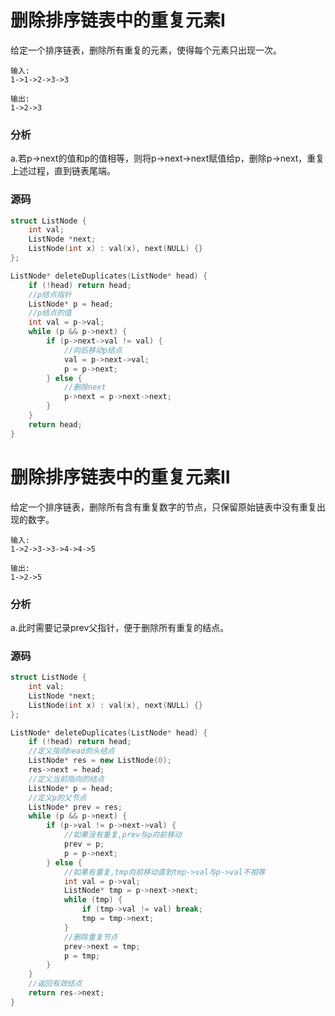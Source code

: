 # 删除排序链表中的重复元素I


给定一个排序链表，删除所有重复的元素，使得每个元素只出现一次。

```
输入:
1->1->2->3->3
```

```
输出:
1->2->3
```

### 分析

a.若p->next的值和p的值相等，则将p->next->next赋值给p，删除p->next，重复上述过程，直到链表尾端。

### 源码

```cpp
struct ListNode {
	int val;
	ListNode *next;
	ListNode(int x) : val(x), next(NULL) {}
};

ListNode* deleteDuplicates(ListNode* head) {
	if (!head) return head;
	//p结点指针
	ListNode* p = head;
	//p结点的值
	int val = p->val;
	while (p && p->next) {
		if (p->next->val != val) {
			//向后移动p结点
			val = p->next->val;
			p = p->next;
		} else {
			//删除next
			p->next = p->next->next;
		}
	}
	return head;
}
```

# 删除排序链表中的重复元素II


给定一个排序链表，删除所有含有重复数字的节点，只保留原始链表中没有重复出现的数字。

```
输入:
1->2->3->3->4->4->5
```

```
输出:
1->2->5
```

### 分析

a.此时需要记录prev父指针，便于删除所有重复的结点。

### 源码

```cpp
struct ListNode {
	int val;
	ListNode *next;
	ListNode(int x) : val(x), next(NULL) {}
};

ListNode* deleteDuplicates(ListNode* head) {
	if (!head) return head;
	//定义指向head的头结点
	ListNode* res = new ListNode(0);
	res->next = head;
	//定义当前指向的结点
	ListNode* p = head;
	//定义p的父节点
	ListNode* prev = res;
	while (p && p->next) {
		if (p->val != p->next->val) {
			//如果没有重复,prev与p向前移动
			prev = p;
			p = p->next;
		} else {
			//如果有重复,tmp向前移动直到tmp->val与p->val不相等
			int val = p->val;
			ListNode* tmp = p->next->next;
			while (tmp) {
				if (tmp->val != val) break;
				tmp = tmp->next;
			}
			//删除重复节点
			prev->next = tmp;
			p = tmp;
		}
	}
	//返回有效结点
	return res->next;
}
```
